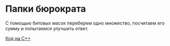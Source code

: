 # Папки бюрократа

С помощью битовых масок переберем одно множество, посчитаем его сумму и попытаемся улучшить ответ.

[Код на C++](https://github.com/nsychev/ugrasu-olymp-2017/blob/master/personal/B/code.cpp)

